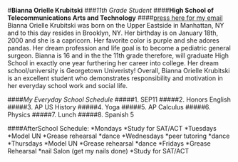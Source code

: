 #**Bianna Orielle Krubitski**
###_11th Grade Student_
####**High School of Telecommunications Arts and Technology**
####[press here for my email](biannak6288@hstat.org)
Bianna Orielle Krubitski was born on the Upper Eastside in Manhattan, NY and to this day resides in Brooklyn, NY. Her birthday is on January 18th, 2000 and she is a capricorn. Her favorite color is purple and she adores pandas. Her dream profession and life goal is to become a pediatric general surgeon. Bianna is 16 and in the the 11th grade therefore, will graduate High School in exactly one year furthering her career into college. Her dream school/university is Georgetown Univeristy! Overall, Bianna Orielle Krubitski is an excellent student who demonstrates responsibility and motivation in her everyday school work and social life.


####_My Everyday School Schedule_
#####1. SEP11
#####2. Honors English
#####3. AP US History
#####4. Yoga
#####5. AP Calculus
#####6. Physics
#####7. Lunch
#####8. Spanish 5

####AfterSchool Schedule:
*Mondays
    *Study for SAT/ACT
*Tuesdays
    *Model UN
    *Grease rehearsal
    *dance
*Wednesdays
    *peer tutoring
    *dance
*Thursdays
    *Model UN
    *Grease rehearsal
    *dance
*Fridays
    *Grease Rehearsal
    *nail Salon (get my nails done)
    *Study for SAT/ACT
    